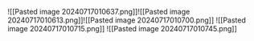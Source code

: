 


![[Pasted image 20240717010637.png]]![[Pasted image 20240717010613.png]]![[Pasted image 20240717010700.png]]
![[Pasted image 20240717010715.png]]
![[Pasted image 20240717010745.png]]

